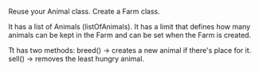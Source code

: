 Reuse your Animal class.
Create a Farm class.

It has a list of Animals (listOfAnimals).
It has a limit that defines how many animals can be kept in the Farm
and can be set when the Farm is created.

Tt has two methods:
breed() -> creates a new animal if there's place for it.
sell() -> removes the least hungry animal.

